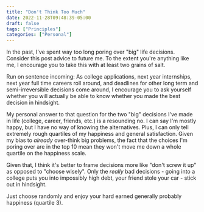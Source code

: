 ```yaml
---
title: "Don't Think Too Much" 
date: 2022-11-28T09:48:39-05:00
draft: false
tags: ["Principles"]
categories: ["Personal"]
---
```


In the past, I've spent way too long poring over "big" life decisions. Consider this post advice to future me. To the extent you're anything like me, I encourage you to take this with at least two grains of salt. 

Run on sentence incoming: As college applications, next year internships, next year full time careers roll around, and deadlines for other long term and semi-irreversible decisions come around, I encourage you to ask yourself whether you will actually be able to know whether you made the best decision in hindsight. 

My personal answer to that question for the two "big" decisions I've made in life (college, career, friends, etc.) is a resounding no. I can say I'm mostly happy, but I have no way of knowing the alternatives. Plus, I can only tell extremely rough quartiles of my happiness and general satisfaction. Given my bias to *already* over-think big problems, the fact that the choices I'm poring over are in the top 10 mean they won't move me down a whole quartile on the happiness scale.  

Given that, I think it's better to frame decisions more like "don't screw it up" as opposed to "choose wisely". Only the *really* bad decisions - going into a college puts you into impossibly high debt, your friend stole your car - stick out in hindsight. 

Just choose randomly and enjoy your hard earned generally probably happiness (quartile 3).  